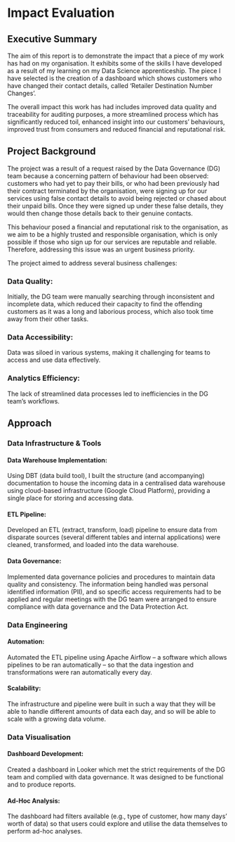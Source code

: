 # Impact Evaluation 

## Executive Summary

The aim of this report is to demonstrate the impact that a piece of my work has had on my organisation. It exhibits some of the skills I have developed as a result of my learning on my Data Science apprenticeship. The piece I have selected is the creation of a dashboard which shows customers who have changed their contact details, called ‘Retailer Destination Number Changes’. 

The overall impact this work has had includes improved data quality and traceability for auditing purposes, a more streamlined process which has significantly reduced toil, enhanced insight into our customers’ behaviours, improved trust from consumers and reduced financial and reputational risk. 


## Project Background

The project was a result of a request raised by the Data Governance (DG) team because a concerning pattern of behaviour had been observed: customers who had yet to pay their bills, or who had been previously had their contract terminated by the organisation, were signing up for our services using false contact details to avoid being rejected or chased about their unpaid bills. Once they were signed up under these false details, they would then change those details back to their genuine contacts. 

This behaviour posed a financial and reputational risk to the organisation, as we aim to be a highly trusted and responsible organisation, which is only possible if those who sign up for our services are reputable and reliable. Therefore, addressing this issue was an urgent business priority. 

The project aimed to address several business challenges:

### Data Quality:
Initially, the DG team were manually searching through inconsistent and incomplete data, which reduced their capacity to find the offending customers as it was a long and laborious process, which also took time away from their other tasks. 

### Data Accessibility:
Data was siloed in various systems, making it challenging for teams to access and use data effectively.

### Analytics Efficiency:
The lack of streamlined data processes led to inefficiencies in the DG team’s workflows.


## Approach

### Data Infrastructure & Tools

#### Data Warehouse Implementation: 
Using DBT (data build tool), I built the structure (and accompanying) documentation to house the incoming data in a centralised data warehouse using cloud-based infrastructure (Google Cloud Platform), providing a single place for storing and accessing data.

#### ETL Pipeline: 
Developed an ETL (extract, transform, load) pipeline to ensure data from disparate sources (several different tables and internal applications) were cleaned, transformed, and loaded into the data warehouse.

#### Data Governance:
Implemented data governance policies and procedures to maintain data quality and consistency. The information being handled was personal identified information (PII), and so specific access requirements had to be applied and regular meetings with the DG team were arranged to ensure compliance with data governance and the Data Protection Act. 

### Data Engineering

#### Automation: 
Automated the ETL pipeline using Apache Airflow – a software which allows pipelines to be ran automatically – so that the data ingestion and transformations were ran automatically every day.

#### Scalability: 
The infrastructure and pipeline were built in such a way that they will be able to handle different amounts of data each day, and so will be able to scale with a growing data volume.

### Data Visualisation

#### Dashboard Development: 
Created a dashboard in Looker which met the strict requirements of the DG team and complied with data governance. It was designed to be functional and to produce reports.

#### Ad-Hoc Analysis: 
The dashboard had filters available (e.g., type of customer, how many days’ worth of data) so that users could explore and utilise the data themselves to perform ad-hoc analyses. 

